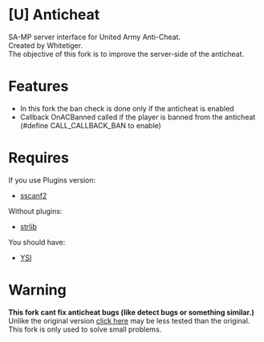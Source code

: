 [U] Anticheat
======
SA-MP server interface for United Army Anti-Cheat. <br />
Created by Whitetiger. <br />
The objective of this fork is to improve the server-side of the anticheat. <br />

Features
======
* In this fork the ban check is done only if the anticheat is enabled
* Callback OnACBanned called if the player is banned from the anticheat (#define CALL_CALLBACK_BAN to enable)

Requires
======
If you use Plugins version:
* [sscanf2](http://forum.sa-mp.com/showthread.php?t=120356)

Without plugins:
* [strlib](https://github.com/oscar-broman/strlib)

You should have:
* [YSI](https://github.com/Y-Less/YSI)

Warning
======
<b>This fork cant fix anticheat bugs (like detect bugs or something similar.)</b><br />
Unlike the original version [click here](https://github.com/Whitetigerswt/unitedac_server_api) may be less tested than the original.
This fork is only used to solve small problems.
